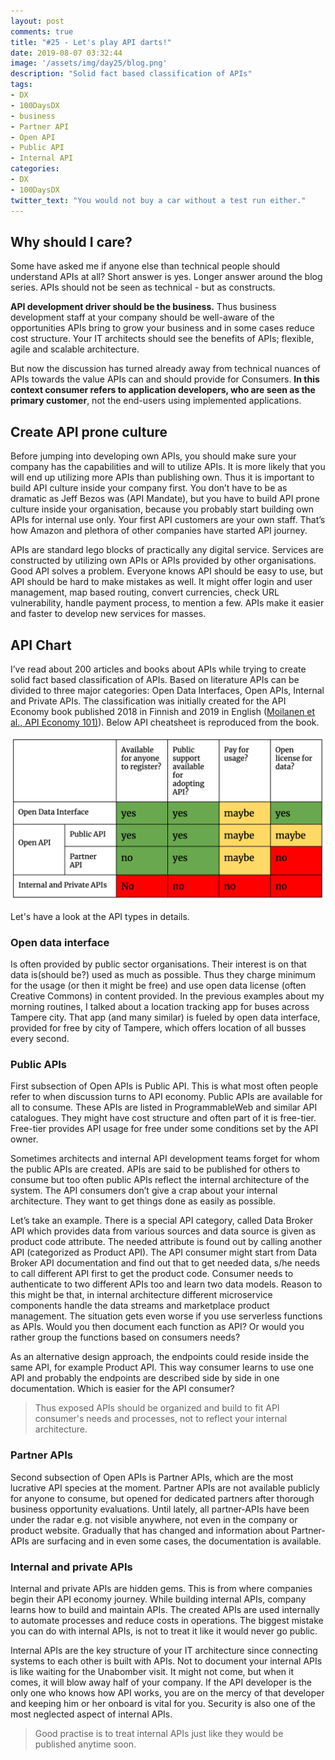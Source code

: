 ```yaml
---
layout: post
comments: true
title: "#25 - Let's play API darts!"
date: 2019-08-07 03:32:44
image: '/assets/img/day25/blog.png'
description: "Solid fact based classification of APIs"
tags:
- DX 
- 100DaysDX
- business
- Partner API
- Open API 
- Public API
- Internal API
categories:
- DX
- 100DaysDX
twitter_text: "You would not buy a car without a test run either."
---
```


## Why should I care?

Some have asked me if anyone else than technical people should understand APIs at all? Short answer is yes. Longer answer around the blog series. APIs should not be seen as technical - but as constructs. 

**API development driver should be the business.** Thus business development staff at your company should be well-aware of the opportunities APIs bring to grow your business and in some cases reduce cost structure. Your IT architects should see the benefits of APIs; flexible, agile and scalable architecture. 

But now the discussion has turned already away from technical nuances of APIs towards the value APIs can and should provide for Consumers. **In this context consumer refers to application developers, who are seen as the primary customer**, not the end-users using implemented applications.

## Create API prone culture

Before jumping into developing own APIs, you should make sure your company has the capabilities and will to utilize APIs. It is more likely that you will end up utilizing more APIs than publishing own. Thus it is important to build API culture inside your company first. You don’t have to be as dramatic as Jeff Bezos was (API Mandate), but you have to build API prone culture inside your organisation, because you probably start building own APIs for internal use only. Your first API customers are your own staff. That’s how Amazon and plethora of other companies have started API journey. 

APIs are standard lego blocks of practically any digital service. Services are constructed by utilizing own APIs or APIs provided by other organisations. Good API solves a problem. Everyone knows API should be easy to use, but API should be hard to make mistakes as well. It might offer login and user management, map based routing, convert currencies, check URL vulnerability, handle payment process, to mention a few. APIs make it easier and faster to develop new services for masses. 

## API Chart

I’ve read about 200 articles and books about APIs while trying to create solid fact based classification of APIs. Based on literature APIs can be divided to three major categories: Open Data Interfaces, Open APIs, Internal and Private APIs. The classification was initially created for the API Economy book published 2018 in Finnish and 2019 in English ([Moilanen et al., API Economy 101)](https://www.amazon.com/API-Economy-101-Jarkko-Moilanen/dp/9528008496)). Below API cheatsheet is reproduced from the book. 

<img itemprop="image" src="/assets/img/day25/api-chart.png" alt="{{site.name}}">

Let's have a look at the API types in details. 

### Open data interface 

Is often provided by public sector organisations. Their interest is on that data is(should be?) used as much as possible. Thus they charge minimum for the usage (or then it might be free) and use open data license (often Creative Commons) in content provided. In the previous examples about my morning routines, I talked about a location tracking app for buses across Tampere city. That app (and many similar) is fueled by open data interface, provided for free by city of Tampere, which offers location of all busses every second.  

### Public APIs

First subsection of Open APIs is Public API. This is what most often people refer to when discussion turns to API economy. Public APIs are available for all to consume. These APIs are listed in ProgrammableWeb and similar API catalogues. They might have cost structure and often part of it is free-tier. Free-tier provides API usage for free under some conditions set by the API owner. 

Sometimes architects and internal API development teams forget for whom the public APIs are created. APIs are said to be published for others to consume but too often public APIs reflect the internal architecture of the system. The API consumers don’t give a crap about your internal architecture. They want to get things done as easily as possible. 

Let’s take an example.  There is a special API category, called Data Broker API which provides data from various sources and data source is given as product code attribute. The needed attribute is found out by calling another API (categorized as Product API). The API consumer might start from Data Broker API documentation and find out that to get needed data, s/he needs to call different API first to get the product code. Consumer needs to authenticate to two different APIs too and learn two data models. Reason to this might be that, in internal architecture different microservice components handle the data streams and marketplace product management. The situation gets even worse if you use serverless functions as APIs. Would you then document each function as API? Or would you rather group the functions based on consumers needs? 

As an alternative design approach, the endpoints could reside inside the same API, for example Product API. This way consumer learns to use one API and probably the endpoints are described side by side in one documentation. Which is easier for the API consumer?   

<blockquote>Thus exposed APIs should be organized and build to fit API consumer's needs and processes, not to reflect your internal architecture.</blockquote> 

### Partner APIs

Second subsection of Open APIs is Partner APIs, which are the most lucrative API species at the moment. Partner APIs are not available publicly for anyone to consume, but opened for dedicated partners after thorough business opportunity evaluations. Until lately, all partner-APIs have been under the radar e.g. not visible anywhere, not even in the company or product website. Gradually that has changed and information about Partner-APIs are surfacing and in even some cases, the documentation is available. 


### Internal and private APIs

Internal and private APIs are hidden gems. This is from where companies begin their API economy journey. While building internal APIs, company learns how to build and maintain APIs. The created APIs are used internally to automate processes and reduce costs in operations. The biggest mistake you can do with internal APIs, is not to treat it like it would never go public. 

Internal APIs are the key structure of your IT architecture since connecting systems to each other is built with APIs. Not to document your internal APIs is like waiting for the Unabomber visit. It might not come, but when it comes, it will blow away half of your company. If the API developer is the only one who knows how API works, you are on the mercy of that developer and keeping him or her onboard is vital for you. Security is also one of the most neglected aspect of internal APIs. 

<blockquote>Good practise is to treat internal APIs just like they would be published anytime soon.</blockquote>  